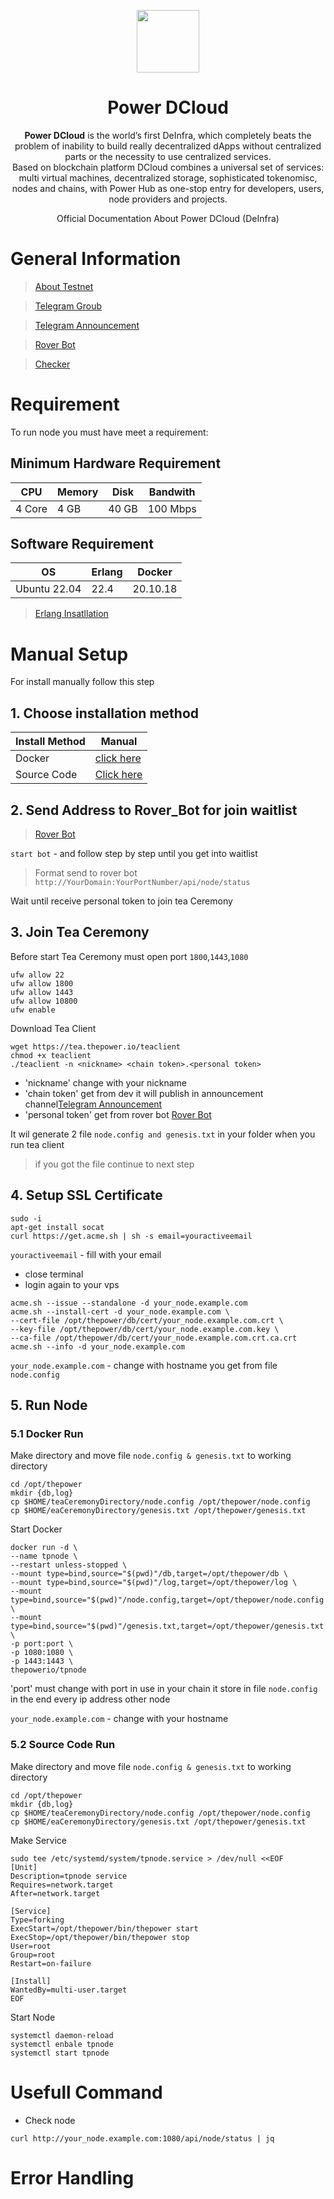 <p align="center">
    <img height="100" height="auto" src="https://user-images.githubusercontent.com/56349947/204550860-ecf49956-0283-4989-9b59-2469d7413ca7.svg">
</p>
<h1 align='center'>Power DCloud</h1>
<p align='center'><b>Power DCloud</b> is the world’s first DeInfra, which completely beats the problem of inability to build really decentralized dApps without centralized parts or the necessity to use centralized services.</br>
Based on blockchain platform DCloud combines a universal set of services: multi virtual machines, decentralized storage, sophisticated tokenomisc, nodes and chains, with Power Hub as one-stop entry for developers, users, node providers and projects.
</p>
<p align='center'>
    <a href="https://doc.thepower.io/docs/about"></a>Official Documentation About Power DCloud (DeInfra)
</p>

# General Information

> [About Testnet](https://medium.com/the-power-official-blog/deinfra-testnet-verification-and-test-assignment-in-the-community-bot-are-launched-today-b253f397b1fa)

> [Telegram Groub](https://t.me/thepower_chat)

> [Telegram Announcement](https://t.me/thepowerio)

> [Rover Bot](https://t.me/thepowerio_bot)

> [Checker](https://zabbix.thepower.io/zabbix.php?action=dashboard.view#)

# Requirement
To run node you must have meet a requirement:
## Minimum Hardware Requirement
|   CPU  | Memory | Disk  | Bandwith |
|--------|--------|-------|----------|
| 4 Core |  4 GB  | 40 GB | 100 Mbps |
## Software Requirement
|       OS     | Erlang |  Docker  |
|--------------|--------|----------|
| Ubuntu 22.04 |  22.4  | 20.10.18 |

> [Erlang Insatllation](./Erlang.md)
# Manual Setup
For install manually follow this step

## 1. Choose installation method

| Install Method |               Manual             |
|----------------|----------------------------------|
|     Docker     | [click here](./DockerInstall.md) |
|   Source Code  | [Click here](./SourceInstall.md) |

## 2. Send Address to Rover_Bot for join waitlist

> [Rover Bot](https://t.me/thepowerio_bot)

`start bot` - and follow step by step until you get into waitlist

> Format send to rover bot `http://YourDomain:YourPortNumber/api/node/status`

Wait until receive personal token to join tea Ceremony

## 3. Join Tea Ceremony
Before start Tea Ceremony must open port `1800`,`1443`,`1080`
```
ufw allow 22
ufw allow 1800
ufw allow 1443
ufw allow 10800
ufw enable
```
Download Tea Client
```
wget https://tea.thepower.io/teaclient
chmod +x teaclient
./teaclient -n <nickname> <chain token>.<personal token>
```
- 'nickname' change with your nickname
- 'chain token' get from dev it will publish in announcement channel<a href='https://t.me/thepowerio)'>Telegram Announcement</a>
- 'personal token' get from rover bot <a href="https://t.me/thepowerio_bot)">Rover Bot</a>

It wil generate 2 file `node.config and genesis.txt` in your folder when you run tea client

> if you got the file continue to next step

## 4. Setup SSL Certificate
```
sudo -i
apt-get install socat
curl https://get.acme.sh | sh -s email=youractiveemail
```
`youractiveemail` - fill with your email
- close terminal
- login again to your vps
```
acme.sh --issue --standalone -d your_node.example.com
acme.sh --install-cert -d your_node.example.com \
--cert-file /opt/thepower/db/cert/your_node.example.com.crt \
--key-file /opt/thepower/db/cert/your_node.example.com.key \
--ca-file /opt/thepower/db/cert/your_node.example.com.crt.ca.crt
acme.sh --info -d your_node.example.com
```
`your_node.example.com` - change with hostname you get from file `node.config`

## 5. Run Node
### 5.1 Docker Run
Make directory and move file `node.config & genesis.txt` to working directory
```
cd /opt/thepower
mkdir {db,log}
cp $HOME/teaCeremonyDirectory/node.config /opt/thepower/node.config
cp $HOME/eaCeremonyDirectory/genesis.txt /opt/thepower/genesis.txt
```
Start Docker
```
docker run -d \
--name tpnode \
--restart unless-stopped \
--mount type=bind,source="$(pwd)"/db,target=/opt/thepower/db \
--mount type=bind,source="$(pwd)"/log,target=/opt/thepower/log \
--mount type=bind,source="$(pwd)"/node.config,target=/opt/thepower/node.config \
--mount type=bind,source="$(pwd)"/genesis.txt,target=/opt/thepower/genesis.txt \
-p port:port \
-p 1080:1080 \
-p 1443:1443 \
thepowerio/tpnode
```
'port' must change with port in use in your chain it store in file `node.config` in the end every ip address other node

`your_node.example.com` - change with your hostname
### 5.2 Source Code Run
Make directory and move file `node.config & genesis.txt` to working directory
```
cd /opt/thepower
mkdir {db,log}
cp $HOME/teaCeremonyDirectory/node.config /opt/thepower/node.config
cp $HOME/eaCeremonyDirectory/genesis.txt /opt/thepower/genesis.txt
```
Make Service
```
sudo tee /etc/systemd/system/tpnode.service > /dev/null <<EOF
[Unit]
Description=tpnode service
Requires=network.target
After=network.target

[Service]
Type=forking
ExecStart=/opt/thepower/bin/thepower start
ExecStop=/opt/thepower/bin/thepower stop
User=root
Group=root
Restart=on-failure

[Install]
WantedBy=multi-user.target
EOF
```
Start Node
```
systemctl daemon-reload
systemctl enbale tpnode
systemctl start tpnode
```
# Usefull Command

- Check node 
```
curl http://your_node.example.com:1080/api/node/status | jq
```
# Error Handling